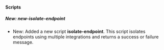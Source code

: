 
#### Scripts

##### New: new-isolate-endpoint

- New: Added a new script **isolate-endpoint**. This script isolates endpoints using multiple integrations and returns a success or failure message.
